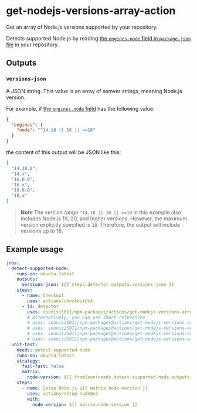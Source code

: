 # get-nodejs-versions-array-action

Get an array of Node.js versions supported by your repository.

Detects supported Node.js by reading [the `engines.node` field in `package.json` file] in your repository.

[the `engines.node` field in `package.json` file]: https://docs.npmjs.com/cli/configuring-npm/package-json#engines

## Outputs

### `versions-json`

A JSON string. This value is an array of semver strings, meaning Node.js version.

For example, if [the `engines.node` field][the `engines.node` field in `package.json` file] has the following value:

```json
{
  "engines": {
    "node": "^14.18 || 16 || >=18"
  }
}
```

the content of this output will be JSON like this:

```json
[
  "14.18.0",
  "14.x",
  "16.0.0",
  "16.x",
  "18.0.0",
  "18.x"
]
```

> **Note**
> The version range `^14.18 || 16 || >=18` in this example also includes Node.js 19, 20, and higher versions.
> However, the maximum version explicitly specified is `18`.
> Therefore, the output will include versions up to 18.

## Example usage

```yaml
jobs:
  detect-supported-node:
    runs-on: ubuntu-latest
    outputs:
      versions-json: ${{ steps.detector.outputs.versions-json }}
    steps:
      - name: Checkout
        uses: actions/checkout@v3
      - id: detector
        uses: sounisi5011/npm-packages/actions/get-nodejs-versions-array@get-nodejs-versions-array-action-v0
        # Alternatively, you can use short references
        # uses: sounisi5011/npm-packages@actions/get-nodejs-versions-array-v0
        # uses: sounisi5011/npm-packages@actions/get-nodejs-versions-array-v0.0
        # uses: sounisi5011/npm-packages@actions/get-nodejs-versions-array-v0.0.2
        # uses: sounisi5011/npm-packages@actions/get-nodejs-versions-array-latest
  unit-test:
    needs: detect-supported-node
    runs-on: ubuntu-latest
    strategy:
      fail-fast: false
      matrix:
        node-version: ${{ fromJson(needs.detect-supported-node.outputs.versions-json) }}
    steps:
      - name: Setup Node.js ${{ matrix.node-version }}
        uses: actions/setup-node@v3
        with:
          node-version: ${{ matrix.node-version }}
```
